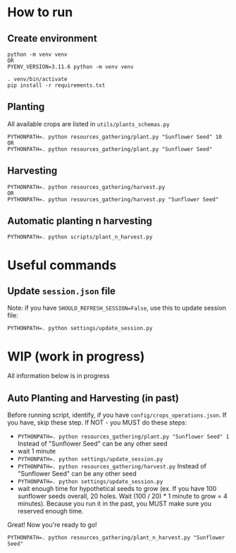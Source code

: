 # How to run

## Create environment
```
python -m venv venv 
OR 
PYENV_VERSION=3.11.6 python -m venv venv

. venv/bin/activate
pip install -r requirements.txt
```

## Planting
All available crops are listed in `utils/plants_schemas.py`
```
PYTHONPATH=. python resources_gathering/plant.py "Sunflower Seed" 10
OR
PYTHONPATH=. python resources_gathering/plant.py "Sunflower Seed"
```

## Harvesting
```
PYTHONPATH=. python resources_gathering/harvest.py
OR 
PYTHONPATH=. python resources_gathering/harvest.py "Sunflower Seed"
```

## Automatic planting n harvesting
```
PYTHONPATH=. python scripts/plant_n_harvest.py
```

# Useful commands

## Update `session.json` file
Note: if you have `SHOULD_REFRESH_SESSION=False`, use this to update session file:
```
PYTHONPATH=. python settings/update_session.py
```

# WIP (work in progress)
All information below is in progress

## Auto Planting and Harvesting (in past)
Before running script, identify, if you have `config/crops_operations.json`. If you have, skip these step. If NOT - you MUST do these steps:
- `PYTHONPATH=. python resources_gathering/plant.py "Sunflower Seed" 1` Instead of "Sunflower Seed" can be any other seed
- wait 1 minute
- `PYTHONPATH=. python settings/update_session.py`
- `PYTHONPATH=. python resources_gathering/harvest.py` Instead of "Sunflower Seed" can be any other seed  
- `PYTHONPATH=. python settings/update_session.py`
- wait enough time for hypothetical seeds to grow (ex. If you have 100 sunflower seeds overall, 20 holes. Wait (100 / 20) * 1 minute to grow = 4 minutes). Because you run it in the past, you MUST make sure you reserved enough time.

Great! Now you're ready to go!
```
PYTHONPATH=. python resources_gathering/plant_n_harvest.py "Sunflower Seed"
```
